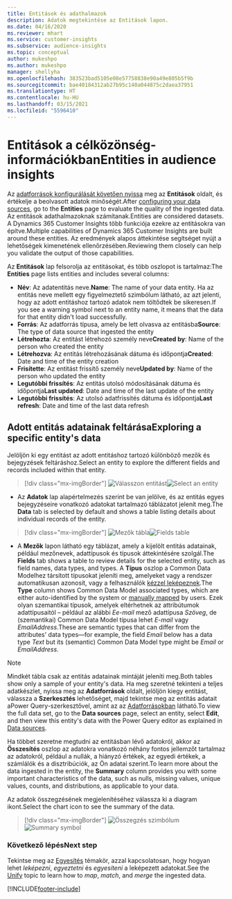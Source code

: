 ```yaml
---
title: Entitások és adathalmazok
description: Adatok megtekintése az Entitások lapon.
ms.date: 04/16/2020
ms.reviewer: mhart
ms.service: customer-insights
ms.subservice: audience-insights
ms.topic: conceptual
author: mukeshpo
ms.author: mukeshpo
manager: shellyha
ms.openlocfilehash: 383523bad5105e08e57758838e90a49e805b5f9b
ms.sourcegitcommit: bae40184312ab27b95c140a044875c2daea37951
ms.translationtype: HT
ms.contentlocale: hu-HU
ms.lasthandoff: 03/15/2021
ms.locfileid: "5596410"
---
```

# <a name="entities-in-audience-insights"></a><span data-ttu-id="a06de-103">Entitások a célközönség-információkban</span><span class="sxs-lookup"><span data-stu-id="a06de-103">Entities in audience insights</span></span>

<span data-ttu-id="a06de-104">Az [adatforrások konfigurálását követően nyissa](data-sources.md) meg az **Entitások** oldalt, és értékelje a beolvasott adatok minőségét.</span><span class="sxs-lookup"><span data-stu-id="a06de-104">After [configuring your data sources](data-sources.md), go to the **Entities** page to evaluate the quality of the ingested data.</span></span> <span data-ttu-id="a06de-105">Az entitások adathalmazoknak számítanak.</span><span class="sxs-lookup"><span data-stu-id="a06de-105">Entities are considered datasets.</span></span> <span data-ttu-id="a06de-106">A Dynamics 365 Customer Insights több funkciója ezekre az entitásokra van építve.</span><span class="sxs-lookup"><span data-stu-id="a06de-106">Multiple capabilities of Dynamics 365 Customer Insights are built around these entities.</span></span> <span data-ttu-id="a06de-107">Az eredmények alapos áttekintése segítséget nyújt a lehetőségek kimenetének ellenőrzésében.</span><span class="sxs-lookup"><span data-stu-id="a06de-107">Reviewing them closely can help you validate the output of those capabilities.</span></span>

<span data-ttu-id="a06de-108">Az **Entitások** lap felsorolja az entitásokat, és több oszlopot is tartalmaz:</span><span class="sxs-lookup"><span data-stu-id="a06de-108">The **Entities** page lists entities and includes several columns:</span></span>

- <span data-ttu-id="a06de-109">**Név**: Az adatentitás neve.</span><span class="sxs-lookup"><span data-stu-id="a06de-109">**Name**: The name of your data entity.</span></span> <span data-ttu-id="a06de-110">Ha az entitás neve mellett egy figyelmeztető szimbólum látható, az azt jelenti, hogy az adott entitáshoz tartozó adatok nem töltődtek be sikeresen.</span><span class="sxs-lookup"><span data-stu-id="a06de-110">If you see a warning symbol next to an entity name, it means that the data for that entity didn't load successfully.</span></span>
- <span data-ttu-id="a06de-111">**Forrás**: Az adatforrás típusa, amely be lett olvasva az entitásba</span><span class="sxs-lookup"><span data-stu-id="a06de-111">**Source**: The type of data source that ingested the entity</span></span>
- <span data-ttu-id="a06de-112">**Létrehozta**: Az entitást létrehozó személy neve</span><span class="sxs-lookup"><span data-stu-id="a06de-112">**Created by**: Name of the person who created the entity</span></span>
- <span data-ttu-id="a06de-113">**Létrehozva**: Az entitás létrehozásának dátuma és időpontja</span><span class="sxs-lookup"><span data-stu-id="a06de-113">**Created**: Date and time of the entity creation</span></span>
- <span data-ttu-id="a06de-114">**Frisítette**: Az entitást frissítő személy neve</span><span class="sxs-lookup"><span data-stu-id="a06de-114">**Updated by**: Name of the person who updated the entity</span></span>
- <span data-ttu-id="a06de-115">**Legutóbbi frissítés**: Az entitás utolsó módosításának dátuma és időpontja</span><span class="sxs-lookup"><span data-stu-id="a06de-115">**Last updated**: Date and time of the last update of the entity</span></span>
- <span data-ttu-id="a06de-116">**Legutóbbi frissítés**: Az utolsó adatfrissítés dátuma és időpontja</span><span class="sxs-lookup"><span data-stu-id="a06de-116">**Last refresh**: Date and time of the last data refresh</span></span>

## <a name="exploring-a-specific-entitys-data"></a><span data-ttu-id="a06de-117">Adott entitás adatainak feltárása</span><span class="sxs-lookup"><span data-stu-id="a06de-117">Exploring a specific entity's data</span></span>

<span data-ttu-id="a06de-118">Jelöljön ki egy entitást az adott entitáshoz tartozó különböző mezők és bejegyzések feltáráshoz.</span><span class="sxs-lookup"><span data-stu-id="a06de-118">Select an entity to explore the different fields and records included within that entity.</span></span>

> [!div class="mx-imgBorder"]
> <span data-ttu-id="a06de-119">![Válasszon entitást](media/data-manager-entities-data.png "Válasszon ki egy entitást!")</span><span class="sxs-lookup"><span data-stu-id="a06de-119">![Select an entity](media/data-manager-entities-data.png "Select an entity")</span></span>

- <span data-ttu-id="a06de-120">Az **Adatok** lap alapértelmezés szerint be van jelölve, és az entitás egyes bejegyzéseire vonatkozó adatokat tartalmazó táblázatot jelenít meg.</span><span class="sxs-lookup"><span data-stu-id="a06de-120">The **Data** tab is selected by default and shows a table listing details about individual records of the entity.</span></span>

> [!div class="mx-imgBorder"]
> <span data-ttu-id="a06de-121">![Mezők tábla](media/data-manager-entities-fields.PNG "Mezők tábla")</span><span class="sxs-lookup"><span data-stu-id="a06de-121">![Fields table](media/data-manager-entities-fields.PNG "Fields table")</span></span>

- <span data-ttu-id="a06de-122">A **Mezők** lapon látható egy táblázat, amely a kijelölt entitás adatainak, például mezőnevek, adattípusok és típusok áttekintésére szolgál.</span><span class="sxs-lookup"><span data-stu-id="a06de-122">The **Fields** tab shows a table to review details for the selected entity, such as field names, data types, and types.</span></span> <span data-ttu-id="a06de-123">A **Típus** oszlop a Common Data Modelhez társított típusokat jeleníti meg, amelyeket vagy a rendszer automatikusan azonosít, vagy a felhasználók [kézzel leképeznek](map-entities.md).</span><span class="sxs-lookup"><span data-stu-id="a06de-123">The **Type** column shows Common Data Model associated types, which are either auto-identified by the system or [manually mapped](map-entities.md) by users.</span></span> <span data-ttu-id="a06de-124">Ezek olyan szemantikai típusok, amelyek eltérhetnek az attribútumok adattípusaitól – például az alábbi *Ee-mail* mező adattípusa *Szöveg*, de (szemantikai) Common Data Model típusa lehet *E-mail* vagy *EmailAddress*.</span><span class="sxs-lookup"><span data-stu-id="a06de-124">These are semantic types that can differ from the attributes' data types—for example, the field *Email* below has a data type *Text* but its (semantic) Common Data Model type might be *Email* or *EmailAddress*.</span></span>

> [!NOTE]
> <span data-ttu-id="a06de-125">Mindkét tábla csak az entitás adatainak mintáját jeleníti meg.</span><span class="sxs-lookup"><span data-stu-id="a06de-125">Both tables show only a sample of your entity's data.</span></span> <span data-ttu-id="a06de-126">Ha meg szeretné tekinteni a teljes adatkészlet, nyissa meg az **Adatforrások** oldalt, jelöljön kiegy entitást, válassza a **Szerkesztés** lehetőséget, majd tekintse meg az entitás adatait aPower Query-szerkesztővel, amint az az [Adatforrásokban](data-sources.md) látható.</span><span class="sxs-lookup"><span data-stu-id="a06de-126">To view the full data set, go to the **Data sources** page, select an entity, select **Edit**, and then view this entity's data with the Power Query editor as explained in [Data sources](data-sources.md).</span></span>

<span data-ttu-id="a06de-127">Ha többet szeretne megtudni az entitásban lévő adatokról, akkor az **Összesítés** oszlop az adatokra vonatkozó néhány fontos jellemzőt tartalmaz az adatokról, például a nullák, a hiányzó értékek, az egyedi értékek, a számlálók és a disztribúciók, az Ön adatai szerint.</span><span class="sxs-lookup"><span data-stu-id="a06de-127">To learn more about the data ingested in the entity, the **Summary** column provides you with some important characteristics of the data, such as nulls, missing values, unique values, counts, and distributions, as applicable to your data.</span></span>

<span data-ttu-id="a06de-128">Az adatok összegzésének megjelenítéséhez válassza ki a diagram ikont.</span><span class="sxs-lookup"><span data-stu-id="a06de-128">Select the chart icon to see the summary of the data.</span></span>

> [!div class="mx-imgBorder"]
> <span data-ttu-id="a06de-129">![Összegzés szimbólum](media/data-manager-entities-summary.png "Adatok összesítése tábla")</span><span class="sxs-lookup"><span data-stu-id="a06de-129">![Summary symbol](media/data-manager-entities-summary.png "Data summary table")</span></span>

### <a name="next-step"></a><span data-ttu-id="a06de-130">Következő lépés</span><span class="sxs-lookup"><span data-stu-id="a06de-130">Next step</span></span>

<span data-ttu-id="a06de-131">Tekintse meg az [Egyesítés](data-unification.md) témakör, azzal kapcsolatosan, hogy hogyan lehet *leképezni*, *egyeztetni* és *egyesíteni* a leképezett adatokat.</span><span class="sxs-lookup"><span data-stu-id="a06de-131">See the [Unify](data-unification.md) topic to learn how to *map*, *match*, and *merge* the ingested data.</span></span>


[!INCLUDE[footer-include](../includes/footer-banner.md)]